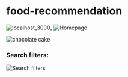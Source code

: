 # food-recommendation

![localhost_3000_](https://user-images.githubusercontent.com/2505620/190912666-e74269c6-fc4e-45bc-b21a-5396aebca1ad.png)
![Homepage](https://user-images.githubusercontent.com/2505620/190912688-d8c5db57-46fe-41f5-9b54-83c4bcf9920e.png)

![chocolate cake](https://user-images.githubusercontent.com/2505620/190912831-644a64da-b623-4749-a6b1-9e4badd0e71b.png)

### Search filters:
![Search filters](https://user-images.githubusercontent.com/2505620/190912902-2b562d00-fb8b-4843-80a9-0588c2c68408.png)
